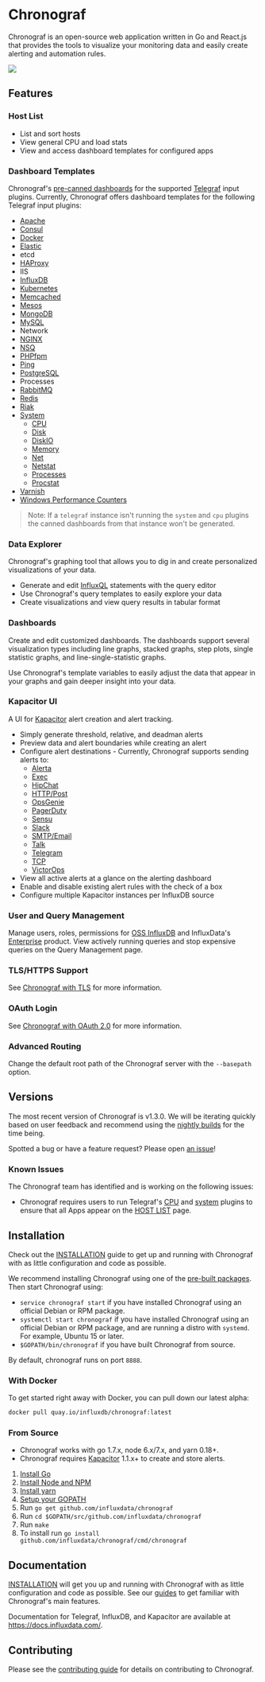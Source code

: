 # Chronograf

Chronograf is an open-source web application written in Go and React.js that provides the tools to visualize your monitoring data and easily create alerting and automation rules.

<p align="left">
  <img src="https://github.com/influxdata/chronograf/blob/master/docs/images/overview-readme.png"/>
</p>

## Features

### Host List

* List and sort hosts
* View general CPU and load stats
* View and access dashboard templates for configured apps

### Dashboard Templates

Chronograf's [pre-canned dashboards](https://github.com/influxdata/chronograf/tree/master/canned) for the supported [Telegraf](https://github.com/influxdata/telegraf) input plugins.
Currently, Chronograf offers dashboard templates for the following Telegraf input plugins:

* [Apache](https://github.com/influxdata/telegraf/blob/master/plugins/inputs/apache)
* [Consul](https://github.com/influxdata/telegraf/blob/master/plugins/inputs/consul)
* [Docker](https://github.com/influxdata/telegraf/blob/master/plugins/inputs/docker)
* [Elastic](https://github.com/influxdata/telegraf/blob/master/plugins/inputs/elasticsearch)
* etcd
* [HAProxy](https://github.com/influxdata/telegraf/blob/master/plugins/inputs/haproxy)
* IIS
* [InfluxDB](https://github.com/influxdata/telegraf/blob/master/plugins/inputs/influxdb)
* [Kubernetes](https://github.com/influxdata/telegraf/blob/master/plugins/inputs/kubernetes)
* [Memcached](https://github.com/influxdata/telegraf/blob/master/plugins/inputs/memcached)
* [Mesos](https://github.com/influxdata/telegraf/blob/master/plugins/inputs/mesos)
* [MongoDB](https://github.com/influxdata/telegraf/blob/master/plugins/inputs/mongodb)
* [MySQL](https://github.com/influxdata/telegraf/blob/master/plugins/inputs/mysql)
* Network
* [NGINX](https://github.com/influxdata/telegraf/blob/master/plugins/inputs/nginx)
* [NSQ](https://github.com/influxdata/telegraf/blob/master/plugins/inputs/nsq)
* [PHPfpm](https://github.com/influxdata/telegraf/blob/master/plugins/inputs/phpfpm)
* [Ping](https://github.com/influxdata/telegraf/blob/master/plugins/inputs/ping)
* [PostgreSQL](https://github.com/influxdata/telegraf/blob/master/plugins/inputs/postgresql)
* Processes
* [RabbitMQ](https://github.com/influxdata/telegraf/blob/master/plugins/inputs/rabbitmq)
* [Redis](https://github.com/influxdata/telegraf/blob/master/plugins/inputs/redis)
* [Riak](https://github.com/influxdata/telegraf/blob/master/plugins/inputs/riak)
* [System](https://github.com/influxdata/telegraf/blob/master/plugins/inputs/system/SYSTEM_README.md)
    * [CPU](https://github.com/influxdata/telegraf/blob/master/plugins/inputs/system/CPU_README.md)
    * [Disk](https://github.com/influxdata/telegraf/blob/master/plugins/inputs/system/DISK_README.md)
    * [DiskIO](https://github.com/influxdata/telegraf/blob/master/plugins/inputs/system/disk.go#L136)
    * [Memory](https://github.com/influxdata/telegraf/blob/master/plugins/inputs/system/MEM_README.md)
    * [Net](https://github.com/influxdata/telegraf/blob/master/plugins/inputs/system/net.go)
    * [Netstat](https://github.com/influxdata/telegraf/blob/master/plugins/inputs/system/NETSTAT_README.md)
    * [Processes](https://github.com/influxdata/telegraf/blob/master/plugins/inputs/system/PROCESSES_README.md)
    * [Procstat](https://github.com/influxdata/telegraf/blob/master/plugins/inputs/procstat/README.md)
* [Varnish](https://github.com/influxdata/telegraf/blob/master/plugins/inputs/varnish)
* [Windows Performance Counters](https://github.com/influxdata/telegraf/blob/master/plugins/inputs/win_perf_counters)

> Note: If a `telegraf` instance isn't running the `system` and `cpu` plugins the canned dashboards from that instance won't be generated.

### Data Explorer

Chronograf's graphing tool that allows you to dig in and create personalized visualizations of your data.

* Generate and edit [InfluxQL](https://docs.influxdata.com/influxdb/latest/query_language/) statements with the query editor
* Use Chronograf's query templates to easily explore your data
* Create visualizations and view query results in tabular format

### Dashboards

Create and edit customized dashboards. The dashboards support several visualization types including line graphs, stacked graphs, step plots, single statistic graphs, and line-single-statistic graphs.

Use Chronograf's template variables to easily adjust the data that appear in your graphs and gain deeper insight into your data.

### Kapacitor UI

A UI for [Kapacitor](https://github.com/influxdata/kapacitor) alert creation and alert tracking.

* Simply generate threshold, relative, and deadman alerts
* Preview data and alert boundaries while creating an alert
* Configure alert destinations - Currently, Chronograf supports sending alerts to:
  * [Alerta](https://docs.influxdata.com/kapacitor/latest/nodes/alert_node/#alerta)
  * [Exec](https://docs.influxdata.com/kapacitor/latest/nodes/alert_node/#exec)
  * [HipChat](https://docs.influxdata.com/kapacitor/latest/nodes/alert_node/#hipchat)
  * [HTTP/Post](https://docs.influxdata.com/kapacitor/latest/nodes/alert_node/#post)
  * [OpsGenie](https://docs.influxdata.com/kapacitor/latest/nodes/alert_node/#opsgenie)
  * [PagerDuty](https://docs.influxdata.com/kapacitor/latest/nodes/alert_node/#pagerduty)
  * [Sensu](https://docs.influxdata.com/kapacitor/latest/nodes/alert_node/#sensu)
  * [Slack](https://docs.influxdata.com/kapacitor/latest/nodes/alert_node/#slack)
  * [SMTP/Email](https://docs.influxdata.com/kapacitor/latest/nodes/alert_node/#email)
  * [Talk](https://docs.influxdata.com/kapacitor/latest/nodes/alert_node/#talk)
  * [Telegram](https://docs.influxdata.com/kapacitor/latest/nodes/alert_node/#telegram)
  * [TCP](https://docs.influxdata.com/kapacitor/latest/nodes/alert_node/#tcp)
  * [VictorOps](https://docs.influxdata.com/kapacitor/latest/nodes/alert_node/#victorops)
* View all active alerts at a glance on the alerting dashboard
* Enable and disable existing alert rules with the check of a box
* Configure multiple Kapacitor instances per InfluxDB source

### User and Query Management

Manage users, roles, permissions for [OSS InfluxDB](https://github.com/influxdata/influxdb) and InfluxData's [Enterprise](https://docs.influxdata.com/enterprise/v1.2/) product.
View actively running queries and stop expensive queries on the Query Management page.

### TLS/HTTPS Support
See [Chronograf with TLS](https://github.com/influxdata/chronograf/blob/master/docs/tls.md) for more information.

### OAuth Login
See [Chronograf with OAuth 2.0](https://github.com/influxdata/chronograf/blob/master/docs/auth.md) for more information.

### Advanced Routing
Change the default root path of the Chronograf server with the `--basepath` option.

## Versions

The most recent version of Chronograf is v1.3.0.
We will be iterating quickly based on user feedback and recommend using the [nightly builds](https://www.influxdata.com/downloads/) for the time being.

Spotted a bug or have a feature request?
Please open [an issue](https://github.com/influxdata/chronograf/issues/new)!

### Known Issues

The Chronograf team has identified and is working on the following issues:

* Chronograf requires users to run Telegraf's [CPU](https://github.com/influxdata/telegraf/blob/master/plugins/inputs/system/CPU_README.md) and [system](https://github.com/influxdata/telegraf/blob/master/plugins/inputs/system/SYSTEM_README.md) plugins to ensure that all Apps appear on the [HOST LIST](https://github.com/influxdata/chronograf/blob/master/docs/GETTING_STARTED.md#host-list) page.

## Installation

Check out the [INSTALLATION](https://docs.influxdata.com/chronograf/v1.3/introduction/installation/) guide to get up and running with Chronograf with as little configuration and code as possible.

We recommend installing Chronograf using one of the [pre-built packages](https://influxdata.com/downloads/#chronograf). Then start Chronograf using:

* `service chronograf start` if you have installed Chronograf using an official Debian or RPM package.
* `systemctl start chronograf` if you have installed Chronograf using an official Debian or RPM package, and are running a distro with `systemd`. For example, Ubuntu 15 or later.
* `$GOPATH/bin/chronograf` if you have built Chronograf from source.

By default, chronograf runs on port `8888`.


### With Docker
To get started right away with Docker, you can pull down our latest alpha:

```sh
docker pull quay.io/influxdb/chronograf:latest
```

### From Source

* Chronograf works with go 1.7.x, node 6.x/7.x, and yarn 0.18+.
* Chronograf requires [Kapacitor](https://github.com/influxdata/kapacitor) 1.1.x+ to create and store alerts.

1. [Install Go](https://golang.org/doc/install)
1. [Install Node and NPM](https://nodejs.org/en/download/)
1. [Install yarn](https://yarnpkg.com/docs/install)
1. [Setup your GOPATH](https://golang.org/doc/code.html#GOPATH)
1. Run `go get github.com/influxdata/chronograf`
1. Run `cd $GOPATH/src/github.com/influxdata/chronograf`
1. Run `make`
1. To install run `go install github.com/influxdata/chronograf/cmd/chronograf`

## Documentation

[INSTALLATION](https://docs.influxdata.com/chronograf/v1.3/introduction/getting-started/) will get you up and running with Chronograf with as little configuration and code as possible.
See our [guides](https://docs.influxdata.com/chronograf/v1.3/guides/) to get familiar with Chronograf's main features.

Documentation for Telegraf, InfluxDB, and Kapacitor are available at https://docs.influxdata.com/.

## Contributing

Please see the [contributing guide](CONTRIBUTING.md) for details on contributing to Chronograf.
